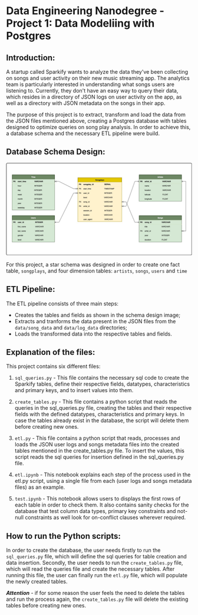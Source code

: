 # Data Engineering Nanodegree - Project 1: Data Modeliing with Postgres

## Introduction:

A startup called Sparkify wants to analyze the data they've been collecting on songs and user activity on their new music streaming app. The analytics team is particularly interested in understanding what songs users are listening to. Currently, they don't have an easy way to query their data, which resides in a directory of JSON logs on user activity on the app, as well as a directory with JSON metadata on the songs in their app.

The purpose of this project is to extract, transform and load the data from the JSON files mentioned above, creating a Postgres database with tables designed to optimize queries on song play analysis. In order to achieve this, a database schema and the necessary ETL pipeline were build.


## Database Schema Design:

<img src="Database-schema.jpg"
     alt="Database Schema Design"
/>

For this project, a star schema was designed in order to create one fact table, `songplays`, and four dimension tables: `artists`, `songs`, `users` and `time`

## ETL Pipeline:

The ETL pipeline consists of three main steps:
- Creates the tables and fields as shown in the schema design image;
- Extracts and tranforms the data present in the JSON files from the `data/song_data` and `data/log_data` directories;
- Loads the transformed data into the respective tables and fields.


## Explanation of the files:

This project contains six different files:

1. `sql_queries.py` - 
This file contains the necessary sql code to create the Sparkify tables, define their respective fields, datatypes, characteristics and primary keys, and to insert values into them.  

2. `create_tables.py` - 
This file contains a python script that reads the queries in the sql_queries.py file, creating the tables and their respective fields with the defined datatypes, characteristics and primary keys. In case the tables already exist in the database, the script will delete them before creating new ones.

3. `etl.py` - 
This file contains a python script that reads, processes and loads the JSON user logs and songs metadata files into the created tables mentioned in the create_tables.py file. To insert the values, this script reads the sql queries for insertion defined in the sql_queries.py file.

4. `etl.ipynb` - 
This notebook explains each step of the process used in the etl.py script, using a single file from each (user logs and songs metadata files) as an example.

5. `test.ipynb` - 
This notebook allows users to displays the first rows of each table in order to check them. It also contains sanity checks for the database that test column data types, primary key constraints and not-null constraints as well look for on-conflict clauses wherever required.


## How to run the Python scripts:

In order to create the database, the user needs firstly to run the `sql_queries.py` file, which will define the sql queries for table creation and data insertion. Secondly, the user needs to run the `create_tables.py` file, which will read the queries file and create the necessary tables. After running this file, the user can finally run the `etl.py` file, which will populate the newly created tables. 

***Attention*** - if for some reason the user feels the need to delete the tables and run the process again, the `create_tables.py` file will delete the existing tables before creating new ones.
